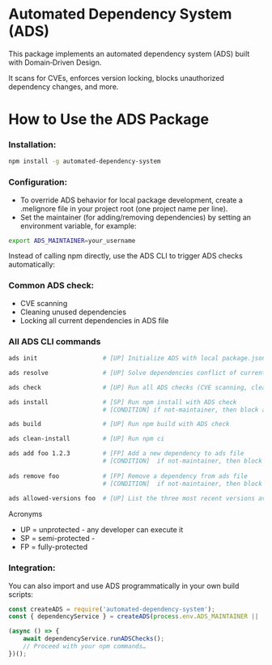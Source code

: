 # Automated Dependency System (ADS)

This package implements an automated dependency system (ADS) built with Domain‑Driven Design. 

It scans for CVEs, enforces version locking, blocks unauthorized dependency changes, and more.

# How to Use the ADS Package

### Installation:

```bash
npm install -g automated-dependency-system
```

### Configuration:
- To override ADS behavior for local package development, create a .melignore file in your project root (one project name per line).
- Set the maintainer (for adding/removing dependencies) by setting an environment variable, for example:

```bash
export ADS_MAINTAINER=your_username
```
Instead of calling npm directly, use the ADS CLI to trigger ADS checks automatically:

### Common ADS check:
- CVE scanning
- Cleaning unused dependencies
- Locking all current dependencies in ADS file

### All ADS CLI commands

```bash
ads init                  # [UP] Initialize ADS with local package.json

ads resolve               # [UP] Solve dependencies conflict of current package

ads check                 # [UP] Run all ADS checks (CVE scanning, cleaning, locking)

ads install               # [SP] Run npm install with ADS check 
                          # [CONDITION] if not-maintainer, then block adding operations

ads build                 # [UP] Run npm build with ADS check

ads clean-install         # [UP] Run npm ci

ads add foo 1.2.3         # [FP] Add a new dependency to ads file
                          # [CONDITION]  if not-maintainer, then block
                          
ads remove foo            # [FP] Remove a dependency from ads file
                          # [CONDITION]  if not-maintainer, then block
                          
ads allowed-versions foo  # [UP] List the three most recent versions available for "foo"
```

Acronyms
- UP = unprotected - any developer can execute it
- SP = semi-protected - 
- FP = fully-protected

### Integration:
You can also import and use ADS programmatically in your own build scripts:

```js
const createADS = require('automated-dependency-system');
const { dependencyService } = createADS(process.env.ADS_MAINTAINER || 'defaultMaintainer');

(async () => {
    await dependencyService.runADSChecks();
    // Proceed with your npm commands…
})();
```

